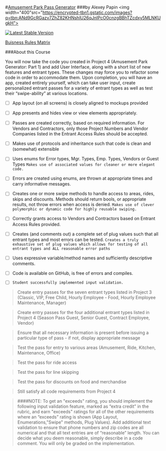 #[Amusement Park Pass Generator](https://teamtreehouse.com/projects/amusement-park-pass-generator-part-2)
###by Alexey Papin
<img width="400"src="https://encrypted-tbn1.gstatic.com/images?q=tbn:ANd9GcRGazv7ZhZ82KHNshlU26qJnlPcO0cnzgBBhTZcdxy5MLNKUgkH">

[![Latest Stable Version](https://poser.pugx.org/edward/aaa/v/stable)](https://packagist.org/packages/edward/aaa)

[Buisness Rules Matrix](https://www.icloud.com/numbers/0yUs5A6bcia_gr2s0ZWJAKtVg#Business_Rules_Matrix-Project4-5)

###About this Course

You will now take the code you created in Project 4 (Amusement Park Generator: Part 1) and add User Interface, along with a short list of new features and entrant types. These changes may force you to refactor some code in order to accommodate them.
Upon completion, you will have an app, created entirely yourself, which can take user input, create personalized entrant passes for a variety of entrant types as well as test their “swipe-ability” at various locations.

- [ ] App layout (on all screens) is closely aligned to mockups provided
- [ ] App presents and hides view or view elements appropriately.
- [ ] Passes are created correctly, based on required information. For Vendors and Contractors, only those Project Numbers and Vendor Companies listed in the Entrant Access Rules should be accepted.
- [ ] Makes use of protocols and inheritance such that code is clean and (somewhat) extensible
- [ ] Uses enums for Error types, Mgr. Types, Emp. Types, Vendors or Guest Types
`Makes use of associated values for cleaner or more elegant code.`
- [ ] Errors are created using enums, are thrown at appropriate times and carry informative messages.
- [ ] Creates one or more swipe methods to handle access to areas, rides, skips and discounts. Methods should return bools, or appropriate results, not throw errors when access is denied.
`Makes use of clever polymorphic or dynamic code for highly reusable swiping.`
- [ ] Correctly grants access to Vendors and Contractors based on Entrant Access Rules provided.
- [ ] Creates (and comments out) a complete set of plug values such that all entrant types and most errors can be tested.
`Creates a truly exhaustive set of plug values which allows for testing of all entrant types and ALL reasonable error paths`
- [ ] Uses expressive variable/method names and sufficiently descriptive comments.
- [ ] Code is available on GitHub, is free of errors and compiles.
- [ ] `Student successfully implemented input validation.`
 

>Create entry passes for the seven entrant types listed in Project 3 (Classic, VIP, Free Child, Hourly Employee - Food, Hourly Employee Maintenance, Manager)

>Create entry passes for the four additional entrant types listed in Project 4 (Season Pass Guest, Senior Guest, Contract Employee, Vendor)

>Ensure that all necessary information is present before issuing a particular type of pass - if not, display appropriate message

>Test the pass for entry to various areas (Amusement, Ride, Kitchen, Maintenance, Office)

>Test the pass for ride access

>Test the pass for line skipping

>Test the pass for discounts on food and merchandise

>Still satisfy all code requirements from Project 4

>####NOTE: To get an "exceeds" rating, you should implement the following input validation feature, marked as “extra credit” in the rubric, and earn "exceeds" ratings for all of the other requirements where an “exceeds” rating is shown (App Layout, Enumerations,"Swipe" methods, Plug Values).
>Add additional text validation to ensure that phone numbers and zip codes are all numerical and that all text entries are of “reasonable” length. You can decide what you deem reasonable, simply describe in a code comment. You will only be graded on the implementation.
